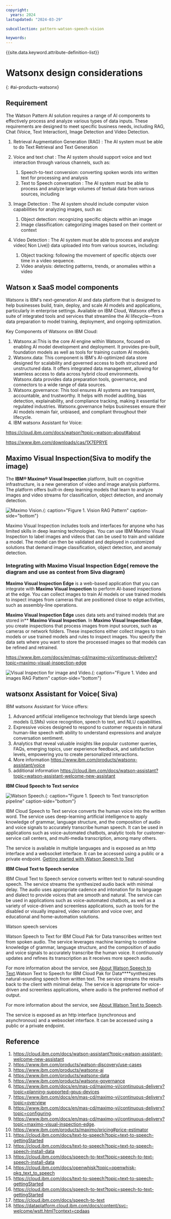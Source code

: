 ```yaml
---
copyright:
  years: 2024
lastupdated: "2024-03-29"

subcollection: pattern-watson-speech-vision

keywords:
---
```

{{site.data.keyword.attribute-definition-list}}

# Watsonx design considerations

{: #ai-products-watsonx}

## Requirement

The Watson Pattern AI solution requires a range of AI components to effectively process and analyze various types of data inputs. These requirements are designed to meet specific business needs, including RAG, Chat (Voice, Text Interaction), Image Detection and Video Detection.

1. Retrieval Augmentation Generation (RAG) : The AI system must be able to do Text Retrieval and Text Generation
2. Voice and text chat : The AI system should support voice and text interaction through various channels, such as:

   1. Speech-to-text conversion: converting spoken words into written text for processing and analysis
   2. Text to Speech conversation : The AI system must be able to process and analyze large volumes of textual data from various sources, including
3. Image Detection : The AI system should include computer vision capabilities for analyzing images, such as:

   1. Object detection: recognizing specific objects within an image
   2. Image classification: categorizing images based on their content or context
4. Video Detection : The AI system must be able to process and analyze video( Non Live)) data uploaded into from various sources, including:

   1. Object tracking: following the movement of specific objects over time in a video sequence.
   2. Video analysis: detecting patterns, trends, or anomalies within a video

## Watson x SaaS model components

Watsonx is IBM's next-generation AI and data platform that is designed to help businesses build, train, deploy, and scale AI models and applications, particularly in enterprise settings. Available on IBM Cloud, Watsonx offers a suite of integrated tools and services that streamline the AI lifecycle—from data preparation to model training, deployment, and ongoing optimization.

Key Components of Watsonx on IBM Cloud:

1. Watsonx.ai:This is the core AI engine within Watsonx, focused on enabling AI model development and deployment. It provides pre-built, foundation models as well as tools for training custom AI models.
2. Watsonx.data: This component is IBM's AI-optimized data store designed for scalability and governed access to both structured and unstructured data. It offers integrated data management, allowing for seamless access to data across hybrid cloud environments. Watsonx.data provides data preparation tools, governance, and connectors to a wide range of data sources.
3. Watsonx.governance: This tool ensures AI systems are transparent, accountable, and trustworthy. It helps with model auditing, bias detection, explainability, and compliance tracking, making it essential for regulated industries. Watsonx.governance helps businesses ensure their AI models remain fair, unbiased, and compliant throughout their lifecycle.
4. IBM watsonx Assistant for Voice:

https://cloud.ibm.com/docs/watson?topic=watson-about#about

https://www.ibm.com/downloads/cas/1X7EPRYE

## Maximo Visual Inspection(Siva to modify the image)

The **IBM® Maximo® Visual Inspection** platform, built on cognitive infrastructure, is a new generation of video and image analysis platforms. The platform offers built-in deep learning models that learn to analyze images and video streams for classification, object detection, and anomaly detection.

![Maximo Vision.](image/architecture-image-classification-on-ibmcloud.svg "Maximo"){: caption="Figure 1. Vision RAG Pattern" caption-side="bottom"}

Maximo Visual Inspection includes tools and interfaces for anyone who has limited skills in deep learning technologies. You can use IBM Maximo Visual Inspection to label images and videos that can be used to train and validate a model. The model can then be validated and deployed in customized solutions that demand image classification, object detection, and anomaly detection.

### Integrating with Maximo Visual Inspection Edge( remove the diagram and use as contest from Siva diagram)

**Maximo Visual Inspection Edge** is a web-based application that you can integrate with **Maximo Visual Inspection** to perform AI-based inspections at the edge. You can collect images to train AI models or use trained models to inspect images from cameras that are positioned close to edge activities, such as assembly-line operations.

**Maximo Visual Inspection Edge** uses data sets and trained models that are stored in** **Maximo Visual Inspection**. In **Maximo Visual Inspection Edge**, you create inspections that process images from input sources, such as cameras or network folders. These inspections either collect images to train models or use trained models and rules to inspect images. You specify the data sets where you want to store the processed images so that models can be refined and retrained.

https://www.ibm.com/docs/en/mas-cd/maximo-vi/continuous-delivery?topic=maximo-visual-inspection-edge

![Visual Inspection for image and Video.](image/video-ingestion.drawio.svg "Image and Video analysis"){: caption="Figure 1. Video and images  RAG Pattern" caption-side="bottom"}

## watsonx Assistant for Voice( Siva)

IBM watsonx Assistant for Voice offers:

1. Advanced artificial intelligence technology that blends large speech models (LSMs) voice recognition, speech to text, and NLU capabilities.
2. Expressive voices designed to respond to customer requests in natural human-like speech with ability to understand expressions and analyze conversation sentiment.
3. Analytics that reveal valuable insights like popular customer queries, FAQs, emerging topics, user experience feedback, and satisfaction levels, empowering you to create personalized interactions.
4. More information https://www.ibm.com/products/watsonx-assistant/voice
5. additional information https://cloud.ibm.com/docs/watson-assistant?topic=watson-assistant-welcome-new-assistant

**IBM Cloud Speech to Text service**

![Watson Speech.](image/speech-to-text-transcription-pipeline.svg "Watson Speech"){: caption="Figure 1. Speech to Text transcription pipeline" caption-side="bottom"}

IBM Cloud Speech to Text service converts the human voice into the written word. The service uses deep-learning artificial intelligence to apply knowledge of grammar, language structure, and the composition of audio and voice signals to accurately transcribe human speech. It can be used in applications such as voice-automated chatbots, analytic tools for customer-service call centers, and multi-media transcription, among many others.

The service is available in multiple languages and is exposed as an http interface and a websocket interface. It can be accessed using a public or a private endpoint. [Getting started with Watson Speech to Text](https://cloud.ibm.com/docs/speech-to-text?topic=speech-to-text-gettingStarted)

**IBM Cloud Text to Speech service**

IBM Cloud Text to Speech service converts written text to natural-sounding speech. The service streams the synthesized audio back with minimal delay. The audio uses appropriate cadence and intonation for its language and dialect to provide voices that are smooth and natural. The service can be used in applications such as voice-automated chatbots, as well as a variety of voice-driven and screenless applications, such as tools for the disabled or visually impaired, video narration and voice over, and educational and home-automation solutions.

Watson speech services

Watson Speech to Text for IBM Cloud Pak for Data transcribes written text from spoken audio. The service leverages machine learning to combine knowledge of grammar, language structure, and the composition of audio and voice signals to accurately transcribe the human voice. It continuously updates and refines its transcription as it receives more speech audio.

For more information about the service, see [About Watson Speech to Text](https://cloud.ibm.com/docs/services/speech-to-text?topic=speech-to-text-about "(Opens in a new tab or window)").Watson Text to Speech for IBM Cloud Pak for Data****synthesizes natural-sounding speech from written text. The service streams the results back to the client with minimal delay. The service is appropriate for voice-driven and screenless applications, where audio is the preferred method of output.

For more information about the service, see [About Watson Text to Speech](https://cloud.ibm.com/docs/services/text-to-speech?topic=text-to-speech-about "(Opens in a new tab or window)").

The service is exposed as an http interface (synchronous and asynchronous) and a websocket interface. It can be accessed using a public or a private endpoint.

## Reference

1. https://cloud.ibm.com/docs/watson-assistant?topic=watson-assistant-welcome-new-assistant
2. https://www.ibm.com/products/watson-discovery/use-cases
3. https://www.ibm.com/products/watsonx-ai
4. https://www.ibm.com/products/watsonx-data
5. https://www.ibm.com/products/watsonx-governance
6. https://www.ibm.com/docs/en/mas-cd/maximo-vi/continuous-delivery?topic=planning-supported-gpus-devices
7. https://www.ibm.com/docs/en/mas-cd/maximo-vi/continuous-delivery?topic=overview
8. https://www.ibm.com/docs/en/mas-cd/maximo-vi/continuous-delivery?topic=configuring.
9. https://www.ibm.com/docs/en/mas-cd/maximo-vi/continuous-delivery?topic=maximo-visual-inspection-edge.
10. https://www.ibm.com/products/maximo/pricing#price-estimator
11. https://cloud.ibm.com/docs/text-to-speech?topic=text-to-speech-gettingStarted
12. https://cloud.ibm.com/docs/text-to-speech?topic=text-to-speech-speech-install-data
13. https://cloud.ibm.com/docs/speech-to-text?topic=speech-to-text-speech-install-data
14. https://cloud.ibm.com/docs/openwhisk?topic=openwhisk-pkg_text_to_speech
15. https://cloud.ibm.com/docs/text-to-speech?topic=text-to-speech-gettingStarted
16. https://cloud.ibm.com/docs/speech-to-text?topic=speech-to-text-gettingStarted
17. https://cloud.ibm.com/docs/speech-to-text
18. https://dataplatform.cloud.ibm.com/docs/content/svc-welcome/wstt.html?context=cpdaas
